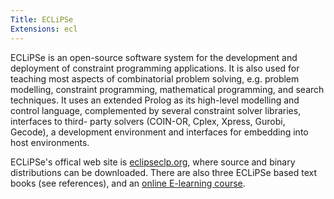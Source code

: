 ```yaml
---
Title: ECLiPSe
Extensions: ecl
---
```


ECLiPSe is an open-source software system for the development and
deployment of constraint programming applications.  It is also used
for teaching most aspects of combinatorial problem solving, e.g.
problem modelling, constraint programming, mathematical programming,
and search techniques.  It uses an extended Prolog as its high-level
modelling and control language, complemented by several constraint
solver libraries, interfaces to third- party solvers (COIN-OR, Cplex,
Xpress, Gurobi, Gecode), a development environment and interfaces for
embedding into host environments.

ECLiPSe's offical web site is
[eclipseclp.org](http://www.eclipseclp.org), where source and binary
distributions can be downloaded.  There are also three ECLiPSe based
text books (see references), and an [online E-learning
course](http://www.eclipseclp.org/ELearning/).
